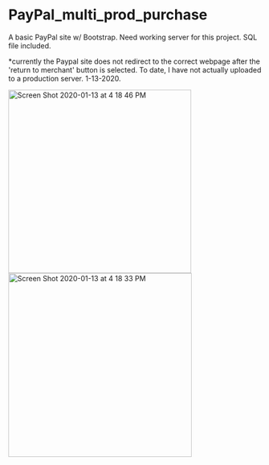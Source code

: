 # PayPal_multi_prod_purchase
A basic PayPal site w/ Bootstrap. Need working server for this project. SQL file included.

*currently the Paypal site does not redirect to the correct webpage after the 'return to merchant' button is selected. To date, I have not actually uploaded to a production server. 1-13-2020. 

<img width="364" alt="Screen Shot 2020-01-13 at 4 18 46 PM" src="https://user-images.githubusercontent.com/22375594/72297121-d21a1700-3620-11ea-9e02-eda66dfa27d2.png">
<img width="365" alt="Screen Shot 2020-01-13 at 4 18 33 PM" src="https://user-images.githubusercontent.com/22375594/72297122-d21a1700-3620-11ea-8815-4edc617bd2b9.png">

